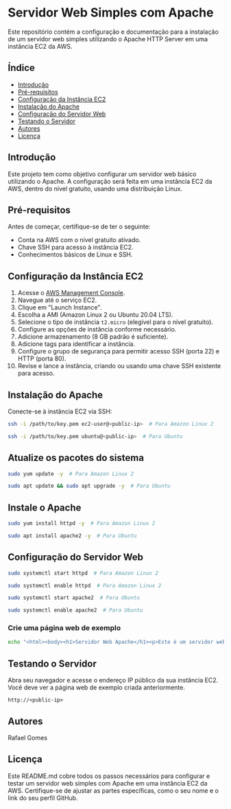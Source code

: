 # Servidor Web Simples com Apache

Este repositório contém a configuração e documentação para a instalação de um servidor web simples utilizando o Apache HTTP Server em uma instância EC2 da AWS.

## Índice

- [Introdução](#introdução)
- [Pré-requisitos](#pré-requisitos)
- [Configuração da Instância EC2](#configuração-da-instância-ec2)
- [Instalação do Apache](#instalação-do-apache)
- [Configuração do Servidor Web](#configuração-do-servidor-web)
- [Testando o Servidor](#testando-o-servidor)
- [Autores](#autores)
- [Licença](#licença)

## Introdução

Este projeto tem como objetivo configurar um servidor web básico utilizando o Apache. A configuração será feita em uma instância EC2 da AWS, dentro do nível gratuito, usando uma distribuição Linux.

## Pré-requisitos

Antes de começar, certifique-se de ter o seguinte:

- Conta na AWS com o nível gratuito ativado.
- Chave SSH para acesso à instância EC2.
- Conhecimentos básicos de Linux e SSH.

## Configuração da Instância EC2

1. Acesse o [AWS Management Console](https://aws.amazon.com/console/).
2. Navegue até o serviço EC2.
3. Clique em "Launch Instance".
4. Escolha a AMI (Amazon Linux 2 ou Ubuntu 20.04 LTS).
5. Selecione o tipo de instância `t2.micro` (elegível para o nível gratuito).
6. Configure as opções de instância conforme necessário.
7. Adicione armazenamento (8 GB padrão é suficiente).
8. Adicione tags para identificar a instância.
9. Configure o grupo de segurança para permitir acesso SSH (porta 22) e HTTP (porta 80).
10. Revise e lance a instância, criando ou usando uma chave SSH existente para acesso.

## Instalação do Apache

Conecte-se à instância EC2 via SSH:

```sh
ssh -i /path/to/key.pem ec2-user@<public-ip>  # Para Amazon Linux 2
```
```sh
ssh -i /path/to/key.pem ubuntu@<public-ip>  # Para Ubuntu
```

## Atualize os pacotes do sistema

```sh
sudo yum update -y  # Para Amazon Linux 2
```
```sh
sudo apt update && sudo apt upgrade -y  # Para Ubuntu
```

## Instale o Apache

```sh
sudo yum install httpd -y  # Para Amazon Linux 2
```
```sh
sudo apt install apache2 -y  # Para Ubuntu
```

## Configuração do Servidor Web

```sh
sudo systemctl start httpd  # Para Amazon Linux 2
```
```sh
sudo systemctl enable httpd  # Para Amazon Linux 2
```
```sh
sudo systemctl start apache2  # Para Ubuntu
```
```sh
sudo systemctl enable apache2  # Para Ubuntu
```

### Crie uma página web de exemplo

```sh
echo "<html><body><h1>Servidor Web Apache</h1><p>Este é um servidor web simples utilizando o Apache.</p></body></html>" | sudo tee /var/www/html/index.html
```

## Testando o Servidor

Abra seu navegador e acesse o endereço IP público da sua instância EC2. Você deve ver a página web de exemplo criada anteriormente.

```http://<public-ip>```

## Autores

Rafael Gomes

## Licença

Este README.md cobre todos os passos necessários para configurar e testar um servidor web simples com Apache em uma instância EC2 da AWS. Certifique-se de ajustar as partes específicas, como o seu nome e o link do seu perfil GitHub.

